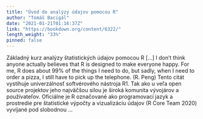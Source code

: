 ```yaml
---
title: "Úvod do analýzy údajov pomocou R"
author: "Tomáš Bacigál"
date: "2021-01-21T01:16:37Z"
link: "https://bookdown.org/content/6322/"
length_weight: "33%"
pinned: false
---
```


Základný kurz analýzy štatistických údajov pomocou R [...] I don’t think anyone actually believes that R is designed to make everyone happy. For me, R does about 99% of the things I need to do, but sadly, when I need to order a pizza, I still have to pick up the telephone. (R. Peng) Tento citát vystihuje univerzálnosť softvérového nástroja R1. Tak ako u veľa open source projektov jeho najväčšou silou je široká komunita vývojárov a používateľov. Oficiálne je R označované ako programovací jazyk a prostredie pre štatistické výpočty a vizualizáciu údajov (R Core Team 2020) vyvíjané pod slobodnou ...

